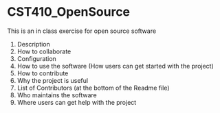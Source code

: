 # CST410_OpenSource
This is an in class exercise for open source software
1. Description
2. How to collaborate
3. Configuration
4. How to use the software (How users can get started with the project)
5. How to contribute
6. Why the project is useful
7. List of Contributors (at the bottom of the Readme file)
8. Who maintains the software
9. Where users can get help with the project
